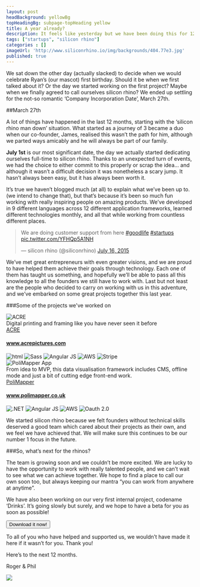 ```yaml
---
layout: post
headBackground: yellowBg
topHeadingBg: subpage-topHeading yellow
title: A year already?
description: It feels like yesterday but we have been doing this for 12 months..
tags: ["startups", "silicon rhino"]
categories : []
imageUrl: 'http://www.siliconrhino.io/img/backgrounds/404.77e3.jpg'
published: true
---
```


We sat down the other day (actually slacked) to decide when we would celebrate Ryan’s (our mascot) first birthday. Should it be when we first talked about it? Or the day we started working on the first project? Maybe when we finally agreed to call ourselves silicon rhino? We ended up settling for the not-so romantic ‘Company Incorporation Date’, March 27th. 

##March 27th

A lot of things have happened in the last 12 months, starting with the ‘silicon rhino man down’ situation. What started as a journey of 3 became a duo when our co-founder, James, realised this wasn’t the path for him, although we parted ways amicably and he will always be part of our family.

**July 1st** is our most significant date, the day we actually started dedicating ourselves full-time to silicon rhino. Thanks to an unexpected turn of events,  we had the choice to either commit to this properly or scrap the idea… and although it wasn’t a difficult decision it was nonetheless a scary jump. It hasn’t always been easy, but it has always been worth it.

It’s true we haven’t blogged much (at all) to explain what we’ve been up to. (we intend to change that), but that’s because it’s been so much fun working with really inspiring people on amazing products. We’ve developed in 9 different languages across 12 different application frameworks, learned different technologies monthly, and all that while working from countless different places.

<blockquote class="twitter-tweet" data-lang="en"><p lang="en" dir="ltr">We are doing customer support from here <a href="https://twitter.com/hashtag/goodlife?src=hash">#goodlife</a> <a href="https://twitter.com/hashtag/startups?src=hash">#startups</a> <a href="http://t.co/YFHQp5A1NH">pic.twitter.com/YFHQp5A1NH</a></p>&mdash; silicon rhino (@siliconrhino) <a href="https://twitter.com/siliconrhino/status/621661438994726912">July 16, 2015</a></blockquote>

<!-- ![My helpful screenshot](/img/backgrounds/macbookwankers.jpg) -->

We’ve met great entrepreneurs with even greater visions, and we are proud to have helped them achieve their goals through technology. Each one of them has taught us something, and hopefully we’ll be able to pass all this knowledge to all the founders we still have to work with. Last but not least are the people who decided to carry on working with us in this adventure, and we’ve embarked on some great projects together this last year.

###Some of the projects we've worked on

<section class="projects-blog">
  <div class="col-sm-6 col-md-6 project">
    <div class="box">
      <img class="project-image blue-border" src="/img/projects/acre-gray.png" alt="ACRE" title="ACRE">
      <div class="overbox blue">
      <div class="tagline overtext">Digital printing and framing like you have never seen it before</div>
      </div>
    </div>
    <div class="project-details">
      <label class="blue-border"><a href="https://www.acrepictures.com" target="_blank">ACRE</a></label>
      <h4><a href="https://www.acrepictures.com" target="_blank">www.acrepictures.com</a></h4>
      <div class="techs">
        <img src="/img/tech/html.png" alt="html" title="html">
        <img src="/img/tech/sass.png" alt="Sass" title="Sass">
        <img src="/img/tech/angular.png" alt="Angular JS" title="Angular JS">
        <img src="/img/tech/aws.png" alt="AWS" title="AWS">
        <img src="/img/tech/stripe.png" alt="Stripe" title="Stripe">
      </div> 
    </div> 
  </div>
  <div class="col-sm-6 col-md-6 project">
    <div class="box">
        <img class="project-image polimapper yellow-border" src="/img/projects/polimapper-gray-s.png" alt="PoliMapper App" title="PoliMapper App">
        <div class="overbox yellow">
      <div class="tagline overtext">From idea to MVP, this data visualisation framework includes CMS, offline mode and just a bit of cutting edge front-end work.</div>
      </div>
    </div>
    <div class="project-details">
      <label class="yellow-border"><a href="http://www.polimapper.co.uk/" target="_blank">PoliMapper</a></label>
      <h4><a href="http://www.polimapper.co.uk/" target="_blank">www.polimapper.co.uk</a></h4>
      <div class="techs">
        <img src="/img/tech/net.png" alt=".NET" title=".NET">
        <img src="/img/tech/angular.png" alt="Angular JS" title="Angular JS">
        <img src="/img/tech/aws.png" alt="AWS" title="AWS">
        <img src="/img/tech/oauth.png" alt="Oauth 2.0" title="Oauth 2.0">
      </div>
    </div>
  </div>
 </section>

We started silicon rhino because we felt founders without technical skills deserved a good team which cared about their projects as their own, and we feel we have achieved that. We will make sure this continues to be our number 1  focus in the future.

###So, what’s next for the rhinos?

The team is growing soon and we couldn’t be more excited. We are lucky to have the opportunity to work with really talented people, and we can’t wait to see what we can achieve together. We hope to find a place to call our own soon too, but always keeping our mantra “you can work from anywhere at anytime”.


We have also been working on our very first internal project, codename ‘Drinks’. It’s going slowly but surely, and we hope to have a beta for you as soon as possible!

<div class="button-wrap"><button type="btn" class="join-waitlist">Download it now!</button></div>

To all of you who have helped and supported us, we wouldn’t have made it here if it wasn’t for you. Thank you!

Here’s to the next 12 months.

Roger & Phil


<img class="cheers-gif" src="http://media0.giphy.com/media/GCLlQnV7wzKLu/giphy.gif"/>


<!-- [get the PDF]({{ site.url }}/assets/mydoc.pdf). -->
